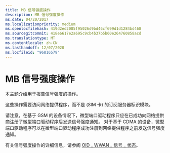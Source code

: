 ```yaml
---
title: MB 信号强度操作
description: MB 信号强度操作
ms.date: 04/20/2017
ms.localizationpriority: medium
ms.openlocfilehash: 419d2ed2085f95026d9bd46cf699d1d1284bd468
ms.sourcegitcommit: 418e6617e2a695c9cb4b37b5b60e264760858acd
ms.translationtype: MT
ms.contentlocale: zh-CN
ms.lasthandoff: 12/07/2020
ms.locfileid: "96816579"
---
```

# <a name="mb-signal-strength-operations"></a>MB 信号强度操作


本主题介绍用于报告信号强度的操作。

这些操作需要访问网络提供程序，而不是 (SIM 卡) 的订阅服务器标识模块。

请注意，在基于 GSM 的设备情况下，微型端口驱动程序只应在已成功向网络提供商注册了微型端口驱动程序后发送信号强度通知。 对于基于 CDMA 的设备，微型端口驱动程序可以在微型端口驱动程序成功注册到网络提供程序之前发送信号强度通知。

有关信号强度操作的详细信息，请参阅 [OID \_ WWAN \_ 信号 \_ 状态](./oid-wwan-signal-state.md)。

 

